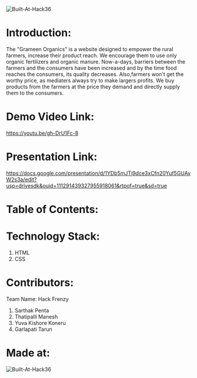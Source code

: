 ![Built-At-Hack36](https://user-images.githubusercontent.com/81161403/164953075-78c171f0-66e7-4a03-ae03-eafb6d05f57a.png)
# Introduction:
The "Grameen Organics" is a website designed to empower the rural farmers, increase their product reach. We encourage them to use only organic fertilizers and organic manure. Now-a-days, barriers between the farmers and the consumers have been increased and by the time food reaches the consumers, its quality decreases. Also,farmers won't get the worthy price, as mediaters always try to make largers profits. We buy products from the farmers at the price they demand and directly supply them to the consumers.
# Demo Video Link:
https://youtu.be/gh-DrU1Fc-8
# Presentation Link:
https://docs.google.com/presentation/d/1YDb5mJTj9dce3xCfn20Yuf5GUAvW2s3a/edit?usp=drivesdk&ouid=111291439327955918061&rtpof=true&sd=true
# Table of Contents:
# Technology Stack:
1. HTML
2. CSS
# Contributors:
Team Name: Hack Frenzy
1. Sarthak Penta
2. Thatipalli Manesh
3. Yuva Kishore Koneru
4. Garlapati Tarun
# Made at:
![Built-At-Hack36](https://user-images.githubusercontent.com/81161403/164953240-cdcc9b23-2ad0-4525-8cbc-23bf500f6c36.png)
